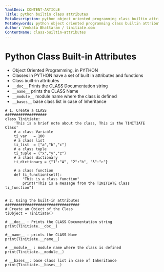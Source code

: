 ```yaml
---
YamlDesc: CONTENT-ARTICLE
Title: python builtin class attributes
MetaDescription: python object oriented programming class builtin attributes __doc__, __name__, __module__, __bases__ example code, tutorials
MetaKeywords: python object oriented programming class builtin attributes __doc__, __name__, __module__, __bases__ example code, tutorials
Author: Venkata Bhattaram / tinitiate.com
ContentName: class-builtin-attributes
---
```


# Python Class Built-in Attributes
* Object Oriented Programming, in PYTHON
* Classes in PYTHON have a set of built in attributes and functions
* Class built-in attributes
* `__doc__`    Prints the CLASS Documentation string
* `__name__`   prints the CLASS Name
* `__module__` module name where the class is defined
* `__bases__`  base class list in case of Inheritance
```
# 1. Create a CLASS
###################
class Tinitiate:
    'This is a brief note about the class, This is the TINITIATE Class'
    # a class Variable
    ti_var   = 100
    # a class list
    ti_list  = ["a","b","c"]
    # a class tuple
    ti_tuple = ("x","y","z")
    # a class dictionary
    ti_dictionary = {"1":"A", "2":"b", "3":"c"}

    # a class function
    def ti_function(self):
        "This is a class function"
        print("This is a message from the TINITIATE Class ti_function")


# 2. Using the built-in attributes
##################################
# Create an Object of the Class
tiObject = Tinitiate()

# __doc__ : Prints the CLASS Documentation string
print(Tinitiate.__doc__)

#__name__ : prints the CLASS Name
print(Tinitiate.__name__)

# __module__ : module name where the class is defined
print(Tinitiate.__module__)

# __bases__: base class list in case of Inheritance
print(Tinitiate.__bases__)
```
